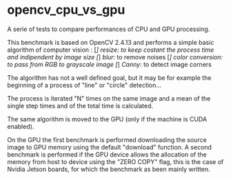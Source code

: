 # opencv_cpu_vs_gpu
A serie of tests to compare performances of CPU and GPU processing.

This benchmark is based on OpenCV 2.4.13 and performs a simple basic algorithm of computer vision :
[*] *resize*: to keep costant the process time and indipendent by image size
[*] *blur*: to remove noises
[*] *color conversion*: to pass from RGB to grayscale image
[*] *Canny*: to detect image corners

The algorithm has not a well defined goal, but it may be for example the beginning of a process of "line" or "circle" detection...

The process is iterated "N" times on the same image and a mean of the single step times and of the total time is calculated.

The same algorithm is moved to the GPU (only if the machine is CUDA enabled).

On the GPU the first benchmark is performed downloading the source image to GPU memory using the default "download" function.
A second benchmark is performed if the GPU device allows the allocation of the memory from host to device using the "ZERO COPY" flag, this is the case of Nvidia Jetson boards, for which the benchmark as been mainly written.


